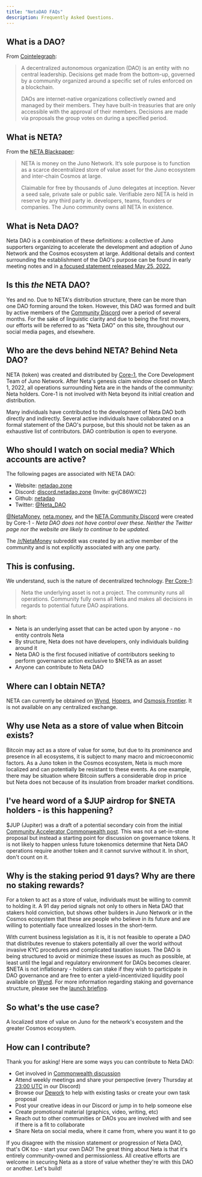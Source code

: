 ```yaml
---
title: "NetaDAO FAQs"
description: Frequently Asked Questions.
---
```


## What is a DAO?
From [Cointelegraph](https://cointelegraph.com/decentralized-automated-organizations-daos-guide-for-beginners/what-is-decentralized-autonomous-organization-and-how-does-a-dao-work):

>A decentralized autonomous organization (DAO) is an entity with no central leadership. Decisions get made from the bottom-up, governed by a community organized around a specific set of rules enforced on a blockchain.
>
>DAOs are internet-native organizations collectively owned and managed by their members. They have built-in treasuries that are only accessible with the approval of their members. Decisions are made via proposals the group votes on during a specified period.

## What is NETA?
From the [NETA Blackpaper](https://netadao.zone/docs/NETA_Money.pdf):

>NETA is money on the Juno Network. It‘s sole purpose is to function as a scarce decentralized store of value asset for the Juno ecosystem and inter-chain Cosmos at large.
>
>Claimable for free by thousands of Juno delegates at inception. Never a seed sale, private sale or public sale. Verifiable zero NETA is held in reserve by any third party ie. developers, teams, founders or companies. The Juno community owns all NETA in existence.

## What is Neta DAO?
Neta DAO is a combination of these definitions: a collective of Juno supporters organizing to accelerate the development and adoption of Juno Network and the Cosmos ecosystem at large. Additional details and context surrounding the establishment of the DAO's purpose can be found in early meeting notes and in [a focused statement released May 25, 2022.](https://netadao.zone/docs/neta-dao-statement-2022-05-25.pdf)

## Is this _the_ NETA DAO?
Yes and no. Due to NETA's distribution structure, there can be more than one DAO forming around the token. However, this DAO was formed and built by active members of the [Community Discord](https://discord.gg/6f5rRTmtTv) over a period of several months. For the sake of linguistic clarity and due to being the first movers, our efforts will be referred to as "Neta DAO" on this site, throughout our social media pages, and elsewhere.

## Who are the devs behind NETA? Behind Neta DAO?
NETA (token) was created and distributed by [Core-1](https://docs.junonetwork.io/juno/juno-developers#core-1), the Core Development Team of Juno Network. After Neta's genesis claim window closed on March 1, 2022, all operations surrounding Neta are in the hands of the community: Neta holders. Core-1 is not involved with Neta beyond its initial creation and distribution.

Many individuals have contributed to the development of Neta DAO both directly and indirectly. Several active individuals have collaborated on a formal statement of the DAO's purpose, but this should not be taken as an exhaustive list of contributors. DAO contribution is open to everyone.

## Who should I watch on social media? Which accounts are active?

The following pages are associated with NETA DAO:
* Website: [netadao.zone](https://netadao.zone)
* Discord: [discord.netadao.zone](https://discord.netadao.zone) (Invite: gvjC86WXC2)
* Github: [netadao](https://github.com/netadao)
* Twitter: [@Neta_DAO](https://twitter.com/Neta_DAO)

[@NetaMoney](https://twitter.com/NetaMoney), [neta.money](https://www.neta.money/), and the [NETA Community Discord](https://discord.gg/6f5rRTmtTv) were created by Core-1 - *Neta DAO does not have control over these. Neither the Twitter page nor the website are likely to continue to be updated.*

The [/r/NetaMoney](https://www.reddit.com/r/NetaMoney/) subreddit was created by an active member of the community and is not explicitly associated with any one party.

## This is confusing.
We understand, such is the nature of decentralized technology. [Per Core-1](https://twitter.com/NetaMoney/status/1498661936719925252):
>Neta the underlying asset is not a project. The community runs all operations. Community fully owns all Neta and makes all decisions in regards to potential future DAO aspirations.

In short:
- Neta is an underlying asset that can be acted upon by anyone - no entity controls Neta
- By structure, Neta does not have developers, only individuals building around it
- Neta DAO is the first focused initiative of contributors seeking to perform governance action exclusive to $NETA as an asset
- Anyone can contribute to Neta DAO

## Where can I obtain NETA?
NETA can currently be obtained on [Wynd](https://dex.wynddao.com/), [Hopers](https://www.hopers.io/swap), and [Osmosis Frontier](https://frontier.osmosis.zone/). It is not available on any centralized exchange.

## Why use Neta as a store of value when Bitcoin exists?
Bitcoin may act as a store of value for some, but due to its prominence and presence in all ecosystems, it is subject to many macro and microeconomic factors. As a Juno token in the Cosmos ecosystem, Neta is much more localized and can potentially be resistant to these events. As one example, there may be situation where Bitcoin suffers a considerable drop in price but Neta does not because of its insulation from broader market conditions.

## I've heard word of a $JUP airdrop for $NETA holders - is this happening?
$JUP (Jupiter) was a draft of a potential secondary coin from the initial [Community Accelerator Commonwealth post](https://commonwealth.im/neta-money/discussion/4344-neta-dao-the-community-accelerator). This was not a set-in-stone proposal but instead a starting point for discussion on governance tokens. It is not likely to happen unless future tokenomics determine that Neta DAO operations require another token and it cannot survive without it. In short, don't count on it.

## Why is the staking period 91 days? Why are there no staking rewards? 
For a token to act as a store of value, individuals must be willing to commit to holding it. A 91 day period signals not only to others in Neta DAO that stakers hold conviction, but shows other builders in Juno Network or in the Cosmos ecosystem that these are people who believe in its future and are willing to potentially face unrealized losses in the short-term.

With current business legislation as it is, it is not feasible to operate a DAO that distributes revenue to stakers potentially all over the world without invasive KYC procedures and complicated taxation issues. The DAO is being structured to avoid or minimize these issues as much as possible, at least until the legal and regulatory environment for DAOs becomes clearer. $NETA is not inflationary - holders can stake if they wish to participate in DAO governance and are free to enter a yield-incentivized liquidity pool available on [Wynd](https://app.wynddao.com/pools/juno1h6x5jlvn6jhpnu63ufe4sgv4utyk8hsfl5rqnrpg2cvp6ccuq4lqwqnzra). For more information regarding staking and governance structure, please see the [launch briefing](https://github.com/netadao/press/blob/main/2022-08-11-dao-launch.md).

## So what's the use case?
A localized store of value on Juno for the network's ecosystem and the greater Cosmos ecosystem.

## How can I contribute?
Thank you for asking! Here are some ways you can contribute to Neta DAO:

- Get involved in [Commonwealth discussion](https://commonwealth.im/neta-money/)
- Attend weekly meetings and share your perspective (every Thursday at [23:00 UTC](https://mytime.io/23:00/UTC) in our Discord)
- Browse our [Dework](https://app.dework.xyz/neta-dao) to help with existing tasks or create your own task proposal
- Post your creative ideas in our Discord or jump in to help someone else
- Create promotional material (graphics, video, writing, etc)
- Reach out to other communities or DAOs you are involved with and see if there is a fit to collaborate
- Share Neta on social media, where it came from, where you want it to go

If you disagree with the mission statement or progression of Neta DAO, that's OK too - start your own DAO! The great thing about Neta is that it's entirely community-owned and permissionless. All creative efforts are welcome in securing Neta as a store of value whether they're with this DAO or another. Let's build!
